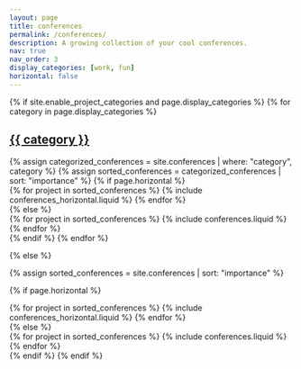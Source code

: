 ```yaml
---
layout: page
title: conferences
permalink: /conferences/
description: A growing collection of your cool conferences.
nav: true
nav_order: 3
display_categories: [work, fun]
horizontal: false
---
```


<!-- pages/conferences.md -->
<div class="conferences">
{% if site.enable_project_categories and page.display_categories %}
  <!-- Display categorized conferences -->
  {% for category in page.display_categories %}
  <a id="{{ category }}" href=".#{{ category }}">
    <h2 class="category">{{ category }}</h2>
  </a>
  {% assign categorized_conferences = site.conferences | where: "category", category %}
  {% assign sorted_conferences = categorized_conferences | sort: "importance" %}
  <!-- Generate cards for each project -->
  {% if page.horizontal %}
  <div class="container">
    <div class="row row-cols-1 row-cols-md-2">
    {% for project in sorted_conferences %}
      {% include conferences_horizontal.liquid %}
    {% endfor %}
    </div>
  </div>
  {% else %}
  <div class="row row-cols-1 row-cols-md-3">
    {% for project in sorted_conferences %}
      {% include conferences.liquid %}
    {% endfor %}
  </div>
  {% endif %}
  {% endfor %}

{% else %}

<!-- Display conferences without categories -->

{% assign sorted_conferences = site.conferences | sort: "importance" %}

  <!-- Generate cards for each project -->

{% if page.horizontal %}

  <div class="container">
    <div class="row row-cols-1 row-cols-md-2">
    {% for project in sorted_conferences %}
      {% include conferences_horizontal.liquid %}
    {% endfor %}
    </div>
  </div>
  {% else %}
  <div class="row row-cols-1 row-cols-md-3">
    {% for project in sorted_conferences %}
      {% include conferences.liquid %}
    {% endfor %}
  </div>
  {% endif %}
{% endif %}
</div>
